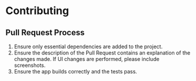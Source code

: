 # Contributing

## Pull Request Process

1. Ensure only essential dependencies are added to the project.
2. Ensure the description of the Pull Request contains an explanation of the changes made. If UI changes are performed, please include screenshots.
3. Ensure the app builds correctly and the tests pass.
